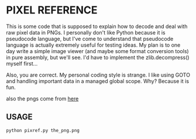 # PIXEL REFERENCE
This is some code that is supposed to explain how to decode and deal with raw pixel data in PNGs. I personally don't like Python because it is pseudocode language, but I've come to understand that pseudocode language is actually extremely useful for testing ideas. My plan is to one day write a simple image viewer (and maybe some format conversion tools) in pure assembly, but we'll see. I'd have to implement the zlib.decompress() myself first...

Also, you are correct. My personal coding style is strange. I like using GOTO and handling important data in a managed global scope. Why? Because it is fun.

also the pngs come from [here](http://www.schaik.com/pngsuite/)

## USAGE
`python pixref.py the_png.png`

